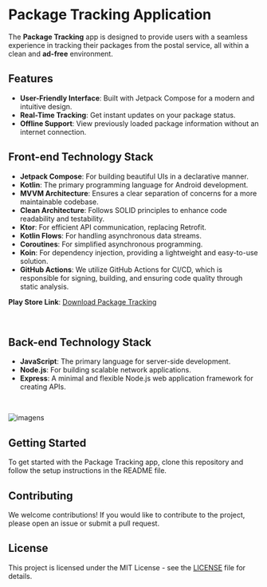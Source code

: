 # Package Tracking Application

The **Package Tracking** app is designed to provide users with a seamless experience in tracking their packages from the postal service, all within a clean and **ad-free** environment.

## Features

- **User-Friendly Interface**: Built with Jetpack Compose for a modern and intuitive design.
- **Real-Time Tracking**: Get instant updates on your package status.
- **Offline Support**: View previously loaded package information without an internet connection.

## Front-end Technology Stack

- **Jetpack Compose**: For building beautiful UIs in a declarative manner.
- **Kotlin**: The primary programming language for Android development.
- **MVVM Architecture**: Ensures a clear separation of concerns for a more maintainable codebase.
- **Clean Architecture**: Follows SOLID principles to enhance code readability and testability.
- **Ktor**: For efficient API communication, replacing Retrofit.
- **Kotlin Flows**: For handling asynchronous data streams.
- **Coroutines**: For simplified asynchronous programming.
- **Koin**: For dependency injection, providing a lightweight and easy-to-use solution.
- **GitHub Actions**: We utilize GitHub Actions for CI/CD, which is responsible for signing, building, and ensuring code quality through static analysis.

**Play Store Link**: [Download Package Tracking](https://play.google.com/store/apps/details?id=br.com.smdevelopment.rastreamentocorreios&pli=1)

&nbsp; 
&nbsp; 

## Back-end Technology Stack

- **JavaScript**: The primary language for server-side development.
- **Node.js**: For building scalable network applications.
- **Express**: A minimal and flexible Node.js web application framework for creating APIs.

&nbsp; 
&nbsp; 

![imagens](https://github.com/user-attachments/assets/15e3db71-7d72-4ff8-894b-55d3ce5aec78)


## Getting Started

To get started with the Package Tracking app, clone this repository and follow the setup instructions in the README file.

## Contributing

We welcome contributions! If you would like to contribute to the project, please open an issue or submit a pull request.

## License

This project is licensed under the MIT License - see the [LICENSE](LICENSE) file for details.
